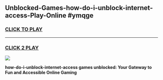 
## Unblocked-Games-how-do-i-unblock-internet-access-Play-Online #ymqge
<h3>
<a href="https://news.freeplayer.one?title=how-do-i-unblock-internet-access&ref=3">CLICK TO PLAY</a></h3>
<hr>

<h3>
<a href="https://news.freeplayer.one?title=how-do-i-unblock-internet-access&ref=3">CLICK 2 PLAY</a>
  
</h3>

<a href="https://news.freeplayer.one?title=how-do-i-unblock-internet-access&ref=3"><img src="https://clearcache.store/games.png"></a>


**how-do-i-unblock-internet-access games unblocked: Your Gateway to Fun and Accessible Online Gaming**
